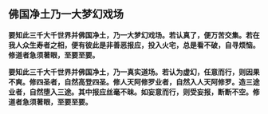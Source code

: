 ##  佛国净土乃一大梦幻戏场

**要知此三千大千世界并佛国净土，乃一大梦幻戏场。若认真了，便万苦交集。若在我人众生寿者之相，便有彼此是非善恶报应，投入火宅，总是看不破，自寻烦恼。修道者急须著眼，至要至要。**

**要知此三千大千世界并佛国净土，乃一真实道场。若认为虚幻，任意而行，则因果不爽。修四圣者，自然高登四圣。修人天阿修罗业者，自然入人天阿修罗。造三途业者，自然堕入三途。其中报应丝毫不昧。如妄意而行，则受妄报，断断不空。修道者急须著眼，至要至要。**


